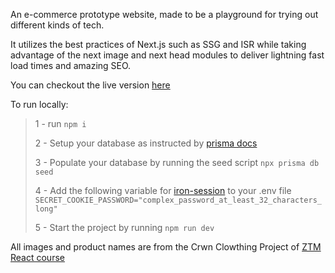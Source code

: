 An e-commerce prototype website, made to be a playground for trying out different kinds of tech.

It utilizes the best practices of Next.js such as SSG and ISR while taking advantage of the next image and next head modules to deliver lightning fast load times and amazing SEO.

You can checkout the live version [here](https://clothingshop.pezhmangh.ir/)

To run locally:

> 1 - run `npm i`
>
> 2 - Setup your database as instructed by [prisma docs](https://www.prisma.io/docs/getting-started/setup-prisma/add-to-existing-project/relational-databases/connect-your-database-typescript-postgres)
>
> 3 - Populate your database by running the seed script `npx prisma db seed`
>
> 4 - Add the following variable for [iron-session](https://github.com/vvo/iron-session) to your .env file
> `SECRET_COOKIE_PASSWORD="complex_password_at_least_32_characters_long"`
>
> 5 - Start the project by running `npm run dev`

All images and product names are from the Crwn Clowthing Project of [ZTM React course](https://www.udemy.com/course/complete-react-developer-zero-to-mastery/)
